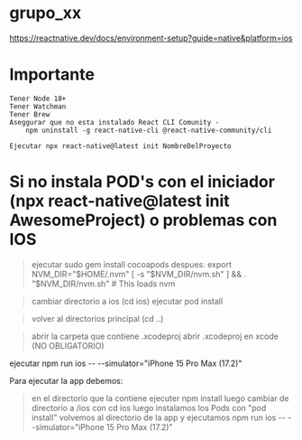 # grupo_xx
<!-- Para crear un nuevo projecto de React Native CLI MAC OS -->
https://reactnative.dev/docs/environment-setup?guide=native&platform=ios
# Importante
    Tener Node 18+
    Tener Watchman 
    Tener Brew
    Aseggurar que no esta instalado React CLI Comunity -  
        npm uninstall -g react-native-cli @react-native-community/cli
    
    Ejecutar npx react-native@latest init NombreDelProyecto

# Si no instala POD's con el iniciador (npx react-native@latest init AwesomeProject) o problemas con IOS

 > ejecutar 
 sudo gem install cocoapods
 despues:
 export NVM_DIR="$HOME/.nvm" 
 [ -s "$NVM_DIR/nvm.sh" ] && \. "$NVM_DIR/nvm.sh"  # This loads nvm

> cambiar directorio a ios (cd ios)
 ejecutar pod install

> volver al directorios principal (cd ..)

> abrir la carpeta que contiene .xcodeproj
abrir .xcodeproj en xcode (NO OBLIGATORIO)

ejecutar
npm run ios -- --simulator="iPhone 15 Pro Max (17.2)"


Para ejecutar la app debemos:
<!-- Para IOS -->
> en el directorio que la contiene ejecuter npm install
> luego cambiar de directorio a /ios con cd ios
> luego instalamos los Pods con "pod install"
> volvemos al directorio de la app y ejecutamos npm run ios -- --simulator="iPhone 15 Pro Max (17.2)"
